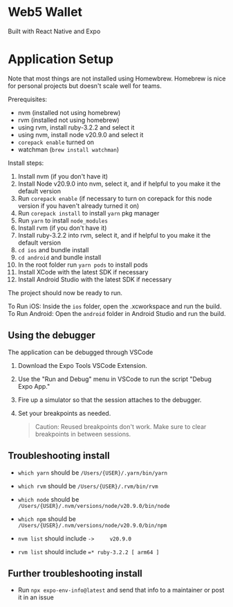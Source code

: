 # Web5 Wallet

Built with React Native and Expo

# Application Setup

Note that most things are not installed using Homewbrew. Homebrew is nice for personal projects but doesn't scale well for teams.

Prerequisites:
- nvm (installed not using homebrew)
- rvm (installed not using homebrew)
- using rvm, install ruby-3.2.2 and select it
- using nvm, install node v20.9.0 and select it
- `corepack enable` turned on
- watchman (`brew install watchman`)

Install steps:
1. Install nvm (if you don't have it)
2. Install Node v20.9.0 into nvm, select it, and if helpful to you make it the default version
3. Run `corepack enable` (if necessary to turn on corepack for this node version if you haven't already turned it on) 
4. Run `corepack install` to install `yarn` pkg manager
5. Run `yarn` to install `node_modules`
6. Install rvm (if you don't have it)
7. Install ruby-3.2.2 into rvm, select it, and if helpful to you make it the default version
8. `cd ios` and bundle install
9. `cd android` and bundle install
10. In the root folder run `yarn pods` to install pods
11. Install XCode with the latest SDK if necessary
12. Install Android Studio with the latest SDK if necessary

The project should now be ready to run. 

To Run iOS: Inside the `ios` folder, open the .xcworkspace and run the build. 
To Run Android: Open the `android` folder in Android Studio and run the build.

## Using the debugger

The application can be debugged through VSCode

1. Download the Expo Tools VSCode Extension.
2. Use the "Run and Debug" menu in VSCode to run the script "Debug Expo App."
3. Fire up a simulator so that the session attaches to the debugger.
4. Set your breakpoints as needed.

   > Caution: Reused breakpoints don't work. Make sure to clear breakpoints in between sessions.

## Troubleshooting install

- `which yarn` should be `/Users/{USER}/.yarn/bin/yarn`

- `which rvm` should be `/Users/{USER}/.rvm/bin/rvm`

- `which node` should be `/Users/{USER}/.nvm/versions/node/v20.9.0/bin/node`

- `which npm` should be `/Users/{USER}/.nvm/versions/node/v20.9.0/bin/npm`

- `nvm list` should include `->     v20.9.0`

- `rvm list` should include `=* ruby-3.2.2 [ arm64 ]`

## Further troubleshooting install

- Run `npx expo-env-info@latest` and send that info to a maintainer or post it in an issue
